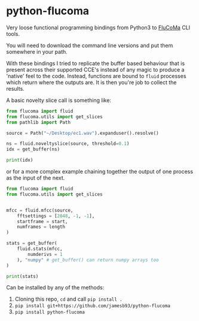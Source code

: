 # python-flucoma

Very loose functional programming bindings from Python3 to [FluCoMa](https://www.flucoma.org) CLI tools.

You will need to download the command line versions and put them somewhere in your path.

With these bindings I tried to replicate the buffer based behaviour that is present across their supported CCE's instead of any magic to produce a 'native' feel to the code.
Instead, functions are bound to `fluid` processes which return where the outputs are. It is then you're job to collect the results.

A basic novelty slice call is something like:

```python
from flucoma import fluid
from flucoma.utils import get_slices
from pathlib import Path

source = Path("~/Desktop/ec1.wav").expanduser().resolve()

ns = fluid.noveltyslice(source, threshold=0.1)
idx = get_buffer(ns)

print(idx)
```

or for a more complex example chaining together the output of one process as the input of the next.

```python
from flucoma import fluid
from flucoma.utils import get_slices


mfcc = fluid.mfcc(source, 
    fftsettings = [2048, -1, -1],
    startframe = start,
    numframes = length
)

stats = get_buffer(
    fluid.stats(mfcc,
        numderivs = 1
    ), "numpy" # get_buffer() can return numpy arrays too
)

print(stats)
```

Can be installed by any of the methods:

1. Cloning this repo, `cd` and call `pip install .`
2. `pip install git+https://github.com/jamesb93/python-flucoma`
3. `pip install python-flucoma`


